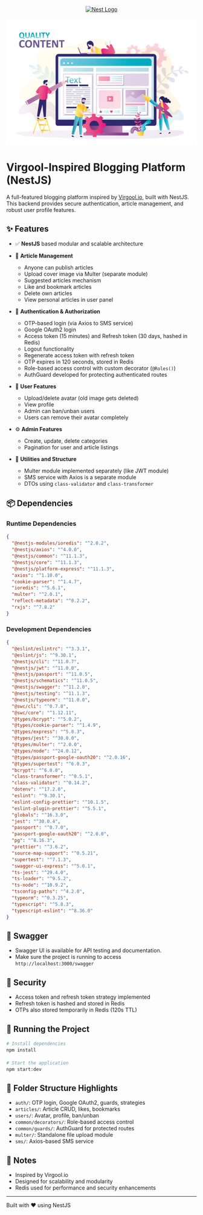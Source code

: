 <p align="center">
  <a href="http://nestjs.com/" target="blank"><img src="https://nestjs.com/img/logo-small.svg" width="120" alt="Nest Logo" /></a>
</p>

![image](https://github.com/Mehdi-Zarei/Personal-Blogging-Platform-With-NestJS/raw/06ca0c668f1dfee6b7c540f61d00b9ccd867ed8e/public/images/article/istockphoto-1341466569-612x612.jpg)

# Virgool-Inspired Blogging Platform (NestJS)

A full-featured blogging platform inspired by [Virgool.io](https://virgool.io), built with NestJS. This backend provides secure authentication, article management, and robust user profile features.

## ✨ Features

- ✅ **NestJS** based modular and scalable architecture
- 📝 **Article Management**
  - Anyone can publish articles
  - Upload cover image via Multer (separate module)
  - Suggested articles mechanism
  - Like and bookmark articles
  - Delete own articles
  - View personal articles in user panel

- 🔐 **Authentication & Authorization**
  - OTP-based login (via Axios to SMS service)
  - Google OAuth2 login
  - Access token (15 minutes) and Refresh token (30 days, hashed in Redis)
  - Logout functionality
  - Regenerate access token with refresh token
  - OTP expires in 120 seconds, stored in Redis
  - Role-based access control with custom decorator (`@Roles()`)
  - AuthGuard developed for protecting authenticated routes

- 👤 **User Features**
  - Upload/delete avatar (old image gets deleted)
  - View profile
  - Admin can ban/unban users
  - Users can remove their avatar completely

- ⚙️ **Admin Features**
  - Create, update, delete categories
  - Pagination for user and article listings

- 🧰 **Utilities and Structure**
  - Multer module implemented separately (like JWT module)
  - SMS service with Axios is a separate module
  - DTOs using `class-validator` and `class-transformer`

## 📦 Dependencies

### Runtime Dependencies

```json
{
  "@nestjs-modules/ioredis": "^2.0.2",
  "@nestjs/axios": "^4.0.0",
  "@nestjs/common": "^11.1.3",
  "@nestjs/core": "^11.1.3",
  "@nestjs/platform-express": "^11.1.3",
  "axios": "^1.10.0",
  "cookie-parser": "^1.4.7",
  "ioredis": "^5.6.1",
  "multer": "^2.0.1",
  "reflect-metadata": "^0.2.2",
  "rxjs": "^7.8.2"
}
```

### Development Dependencies

```json
{
  "@eslint/eslintrc": "^3.3.1",
  "@eslint/js": "^9.30.1",
  "@nestjs/cli": "^11.0.7",
  "@nestjs/jwt": "^11.0.0",
  "@nestjs/passport": "^11.0.5",
  "@nestjs/schematics": "^11.0.5",
  "@nestjs/swagger": "^11.2.0",
  "@nestjs/testing": "^11.1.3",
  "@nestjs/typeorm": "^11.0.0",
  "@swc/cli": "^0.7.8",
  "@swc/core": "^1.12.11",
  "@types/bcrypt": "^5.0.2",
  "@types/cookie-parser": "^1.4.9",
  "@types/express": "^5.0.3",
  "@types/jest": "^30.0.0",
  "@types/multer": "^2.0.0",
  "@types/node": "^24.0.12",
  "@types/passport-google-oauth20": "^2.0.16",
  "@types/supertest": "^6.0.3",
  "bcrypt": "^6.0.0",
  "class-transformer": "^0.5.1",
  "class-validator": "^0.14.2",
  "dotenv": "^17.2.0",
  "eslint": "^9.30.1",
  "eslint-config-prettier": "^10.1.5",
  "eslint-plugin-prettier": "^5.5.1",
  "globals": "^16.3.0",
  "jest": "^30.0.4",
  "passport": "^0.7.0",
  "passport-google-oauth20": "^2.0.0",
  "pg": "^8.16.3",
  "prettier": "^3.6.2",
  "source-map-support": "^0.5.21",
  "supertest": "^7.1.3",
  "swagger-ui-express": "^5.0.1",
  "ts-jest": "^29.4.0",
  "ts-loader": "^9.5.2",
  "ts-node": "^10.9.2",
  "tsconfig-paths": "^4.2.0",
  "typeorm": "^0.3.25",
  "typescript": "^5.8.3",
  "typescript-eslint": "^8.36.0"
}
```

## 📖 Swagger

- Swagger UI is available for API testing and documentation.
- Make sure the project is running to access `http://localhost:3000/swagger`

## 🔐 Security

- Access token and refresh token strategy implemented
- Refresh token is hashed and stored in Redis
- OTPs also stored temporarily in Redis (120s TTL)

## 🚀 Running the Project

```bash
# Install dependencies
npm install

# Start the application
npm start:dev
```

## 📁 Folder Structure Highlights

- `auth/`: OTP login, Google OAuth2, guards, strategies
- `articles/`: Article CRUD, likes, bookmarks
- `users/`: Avatar, profile, ban/unban
- `common/decorators/`: Role-based access control
- `common/guards/`: AuthGuard for protected routes
- `multer/`: Standalone file upload module
- `sms/`: Axios-based SMS service

## 📌 Notes

- Inspired by Virgool.io
- Designed for scalability and modularity
- Redis used for performance and security enhancements

---

Built with ❤️ using NestJS
